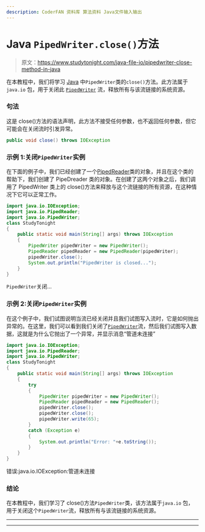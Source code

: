 ```yaml
---
description: CoderFAN 资料库 算法资料 Java文件输入输出
---
```


# Java `PipedWriter.close()`方法

> 原文：<https://www.studytonight.com/java-file-io/pipedwriter-close-method-in-java>

在本教程中，我们将学习 [Java](https://www.studytonight.com/java/) 中`PipedWriter`类的`close()`方法。此方法属于`java.io` 包，用于关闭此 [`PipedWriter`](https://www.studytonight.com/java-file-io/java-pipedwriter-class) 流，释放所有与该流链接的系统资源。

### 句法

这是 close()方法的语法声明，此方法不接受任何参数，也不返回任何参数，但它可能会在关闭流时引发异常。

```java
public void close() throws IOException 
```

### 示例 1:关闭`PipedWriter`实例

在下面的例子中，我们已经创建了一个[PipedReader](https://www.studytonight.com/java-file-io/java-pipedwriter-class)类的对象，并且在这个类的帮助下，我们创建了 PipeDreader 类的对象。在创建了这两个对象之后，我们调用了 PipedWriter 类上的 close()方法来释放与这个流链接的所有资源，在这种情况下它可以正常工作。

```java
import java.io.IOException;
import java.io.PipedReader;
import java.io.PipedWriter;
class StudyTonight
{
	public static void main(String[] args) throws IOException 
	{ 
		PipedWriter pipedWriter = new PipedWriter();  
		PipedReader pipedReader = new PipedReader(pipedWriter);  
		pipedWriter.close();   
		System.out.println("PipedWriter is closed...");  
	} 
}
```

`PipedWriter`关闭...

### 示例 2:关闭`PipedWriter`实例

在这个例子中，我们试图说明当流已经关闭并且我们试图写入流时，它是如何抛出异常的。在这里，我们可以看到我们关闭了[`PipedWriter`](https://www.studytonight.com/java-file-io/java-pipedwriter-class)流，然后我们试图写入数据，这就是为什么它抛出了一个异常，并显示消息“管道未连接”

```java
import java.io.IOException;
import java.io.PipedReader;
import java.io.PipedWriter;
class StudyTonight
{
	public static void main(String[] args) throws IOException 
	{ 
		try
		{
			PipedWriter pipedWriter = new PipedWriter();
			PipedReader pipedReader = new PipedReader();
			pipedWriter.close();
			pipedWriter.close();		 
			pipedWriter.write(65);
		} 
		catch (Exception e) 
		{
			System.out.println("Error: "+e.toString());
		}
	} 
}
```

错误:java.io.IOException:管道未连接

### 结论

在本教程中，我们学习了 close()方法`PipedWriter`类，该方法属于`java.io` 包，用于关闭这个`PipedWriter`流，释放所有与该流链接的系统资源。

* * *

* * *
